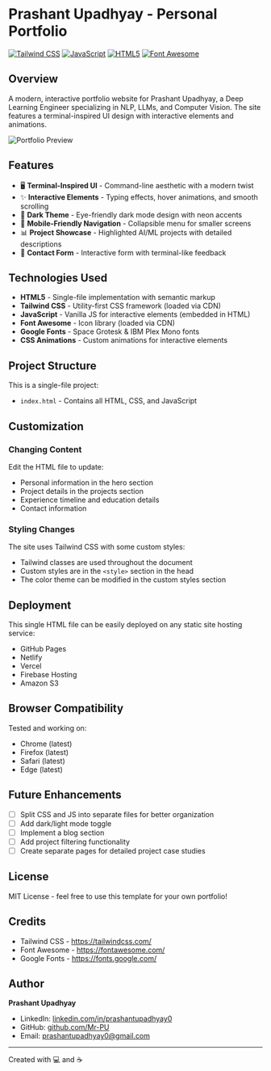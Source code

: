 # Prashant Upadhyay - Personal Portfolio

[![Tailwind CSS](https://img.shields.io/badge/Tailwind_CSS-38B2AC?style=for-the-badge&logo=tailwind-css&logoColor=white)](https://tailwindcss.com/)
[![JavaScript](https://img.shields.io/badge/JavaScript-F7DF1E?style=for-the-badge&logo=javascript&logoColor=black)](https://developer.mozilla.org/en-US/docs/Web/JavaScript)
[![HTML5](https://img.shields.io/badge/HTML5-E34F26?style=for-the-badge&logo=html5&logoColor=white)](https://developer.mozilla.org/en-US/docs/Web/HTML)
[![Font Awesome](https://img.shields.io/badge/Font_Awesome-339AF0?style=for-the-badge&logo=fontawesome&logoColor=white)](https://fontawesome.com/)

## Overview

A modern, interactive portfolio website for Prashant Upadhyay, a Deep Learning Engineer specializing in NLP, LLMs, and Computer Vision. The site features a terminal-inspired UI design with interactive elements and animations.

![Portfolio Preview](https://via.placeholder.com/800x400?text=Portfolio+Preview)

## Features

- 🖥️ **Terminal-Inspired UI** - Command-line aesthetic with a modern twist
- ✨ **Interactive Elements** - Typing effects, hover animations, and smooth scrolling
- 🌙 **Dark Theme** - Eye-friendly dark mode design with neon accents
- 📱 **Mobile-Friendly Navigation** - Collapsible menu for smaller screens
- 📊 **Project Showcase** - Highlighted AI/ML projects with detailed descriptions
- 📝 **Contact Form** - Interactive form with terminal-like feedback

## Technologies Used

- **HTML5** - Single-file implementation with semantic markup
- **Tailwind CSS** - Utility-first CSS framework (loaded via CDN)
- **JavaScript** - Vanilla JS for interactive elements (embedded in HTML)
- **Font Awesome** - Icon library (loaded via CDN)
- **Google Fonts** - Space Grotesk & IBM Plex Mono fonts
- **CSS Animations** - Custom animations for interactive elements

## Project Structure

This is a single-file project:
- `index.html` - Contains all HTML, CSS, and JavaScript

## Customization

### Changing Content

Edit the HTML file to update:
- Personal information in the hero section
- Project details in the projects section
- Experience timeline and education details
- Contact information

### Styling Changes

The site uses Tailwind CSS with some custom styles:
- Tailwind classes are used throughout the document
- Custom styles are in the `<style>` section in the head
- The color theme can be modified in the custom styles section

## Deployment

This single HTML file can be easily deployed on any static site hosting service:
- GitHub Pages
- Netlify
- Vercel
- Firebase Hosting
- Amazon S3

## Browser Compatibility

Tested and working on:
- Chrome (latest)
- Firefox (latest)
- Safari (latest)
- Edge (latest)

## Future Enhancements

- [ ] Split CSS and JS into separate files for better organization
- [ ] Add dark/light mode toggle
- [ ] Implement a blog section
- [ ] Add project filtering functionality
- [ ] Create separate pages for detailed project case studies

## License

MIT License - feel free to use this template for your own portfolio!

## Credits

- Tailwind CSS - https://tailwindcss.com/
- Font Awesome - https://fontawesome.com/
- Google Fonts - https://fonts.google.com/

## Author

**Prashant Upadhyay**
- LinkedIn: [linkedin.com/in/prashantupadhyay0](https://www.linkedin.com/in/prashantupadhyay0/)
- GitHub: [github.com/Mr-PU](https://github.com/Mr-PU)
- Email: prashantupadhyay0@gmail.com

---

Created with 💻 and ☕
